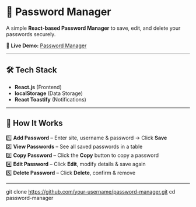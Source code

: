 # 🔐 Password Manager  

A simple **React-based Password Manager** to save, edit, and delete your passwords securely.  

🚀 **Live Demo:** [Password Manager](https://password-manager-red-kappa.vercel.app/)  

---

## 🛠 Tech Stack  

- **React.js** (Frontend)  
- **localStorage** (Data Storage)  
- **React Toastify** (Notifications)  

---


## 🎯 How It Works  

1️⃣ **Add Password** – Enter site, username & password → Click **Save**  
2️⃣ **View Passwords** – See all saved passwords in a table  
3️⃣ **Copy Password** – Click the **Copy** button to copy a password  
4️⃣ **Edit Password** – Click **Edit**, modify details & save again  
5️⃣ **Delete Password** – Click **Delete**, confirm & remove  

---

git clone https://github.com/your-username/password-manager.git
cd password-manager
